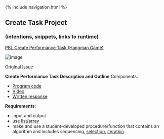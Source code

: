 {% include navigation.html %}

## Create Task Project
### (intentions, snippets, links to runtime)

[PBL Create Performance Task (Hangman Game)](http://54.153.91.79/Hangman/)


![image](https://user-images.githubusercontent.com/72752116/158079648-e79a6e22-cd33-4c8e-873d-00d2b4c528d9.png)

[Original Issue](https://github.com/sanvi1855544/p3-avatar/issues/42)

**Create Performance Task Description and Outline**
Components:
- [Program code](https://github.com/sanvi1855544/p3-avatar/blob/main/templates/Hangman.html)
- [Video](https://drive.google.com/file/d/1jzVEzDg98GVJy71GLtC4TgW_0gPTZEuE/view?usp=sharing)
- [Written response](https://docs.google.com/document/d/1pSAqPrdru8p5v9sU7csL_tyJAvifw9apmTwlzlhcn08/edit#bookmark=id.c1w7u41tat44)

**Requirements:**
- input and output
- use [list/array](https://github.com/sanvi1855544/p3-avatar/commit/cd300c3ad6206ff10f52c61fd1fbb00893d1201c#diff-b339e4cebe930b668f721caf36733a1a94f08a7485073725eb93e5f2925d7b20R208-R210)
- make and use a student-developed procedure/function that contains an algorithm and includes sequencing, [selection](https://github.com/sanvi1855544/p3-avatar/blob/d893581c788e757be33bae44aaef6509e6232958/templates/Hangman.html#L248-L256), [iteration](https://github.com/sanvi1855544/p3-avatar/blob/d893581c788e757be33bae44aaef6509e6232958/templates/Hangman.html#L235-L244)

